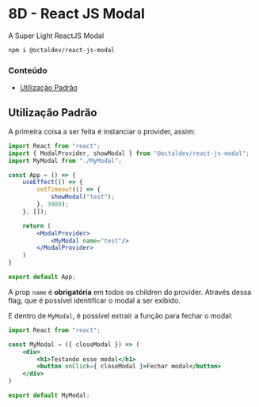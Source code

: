 # 8D - React JS Modal

A Super Light ReactJS Modal

```sh
npm i @octaldev/react-js-modal
```

### Conteúdo

- [Utilização Padrão](#utilização-padrão)

## Utilização Padrão

A primeira coisa a ser feita é instanciar o provider, assim:

```jsx
import React from "react";
import { ModalProvider, showModal } from "@octaldev/react-js-modal";
import MyModal from "./MyModal";

const App = () => {
    useEffect(() => {
        setTimeout(() => {
            showModal("test");
        }, 3000);
    }, []);

    return (
        <ModalProvider>
            <MyModal name="test"/>
        </ModalProvider>
    )
}

export default App;
```

A prop ```name``` é **obrigatória** em todos os children do provider. Através dessa flag, que é possível identificar o modal a ser exibido.

E dentro de ```MyModal```, é possível extrair a função para fechar o modal:

```jsx
import React from "react";

const MyModal = ({ closeModal }) => (
    <div>
        <h1>Testando esse modal</h1>
        <button onClick={ closeModal }>Fechar modal</button>
    </div>
)

export default MyModal;
```
